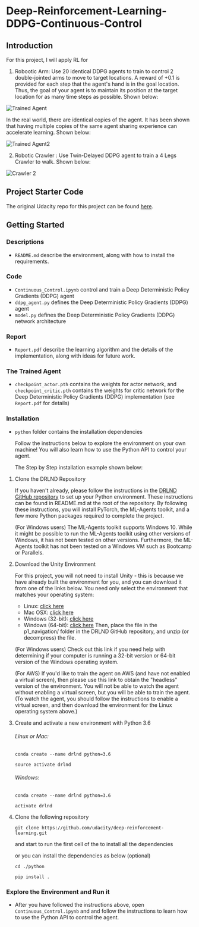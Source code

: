 # Deep-Reinforcement-Learning-DDPG-Continuous-Control

[//]: # (Image References)

[image1]: https://github.com/Unity-Technologies/ml-agents/blob/master/docs/images/reacher.png "Trained Agent"

[image2]: https://github.com/timwu64/Deep-Reinforcement-Learning-DDPG-Robotic-Arms-Continuous-Control/blob/master/images/image8.gif "Trained Agent2"

[image3]: https://github.com/timwu64/Deep-Reinforcement-Learning-Robotic-Continuous-Control/blob/master/images/crawler_2.png "Crawler 2"

## Introduction

For this project, I will apply RL for 
1. Robootic Arm: Use 20 identical DDPG agents to train to control 2 double-jointed arms to move to target locations. A reward of +0.1 is provided for each step that the agent's hand is in the goal location. Thus, the goal of your agent is to maintain its position at the target location for as many time steps as possible. Shown below:

![Trained Agent][image1]

In the real world, there are identical copies of the agent. It has been shown that having multiple copies of the same agent sharing experience can accelerate learning. Shown below:

![Trained Agent2][image2]

2. Robotic Crawler : Use Twin-Delayed DDPG agent to train a 4 Legs Crawler to walk. Shown below:

![Crawler 2][image3]

## Project Starter Code

The original Udacity repo for this project can be found [here](https://github.com/udacity/deep-reinforcement-learning/tree/master/p2_continuous-control).

## Getting Started
### Descriptions
- `README.md` describe the environment, along with how to install the requirements.

### Code
- `Continuous_Control.ipynb` control and train a Deep Deterministic Policy Gradients (DDPG) agent
- `ddpg_agent.py` defines the Deep Deterministic Policy Gradients (DDPG) agent
- `model.py` defines the Deep Deterministic Policy Gradients (DDPG) network architecture

### Report
- `Report.pdf` describe the learning algorithm and the details of the implementation, along with ideas for future work.

### The Trained Agent
- `checkpoint_actor.pth` contains the weights for actor network, and `checkpoint_critic.pth` contains the weights for critic network for the Deep Deterministic Policy Gradients (DDPG) implementation (see `Report.pdf` for details)

### Installation
- `python` folder contains the installation dependencies

  Follow the instructions below to explore the environment on your own machine! You will also learn how to use the Python API to control your agent.

  The Step by Step installation example shown below:

1. Clone the DRLND Repository

    If you haven't already, please follow the instructions in the [DRLND GitHub repository](https://github.com/udacity/deep-reinforcement-learning#dependencies) to set up your Python environment. These instructions can be found in README.md at the root of the repository. By following these instructions, you will install PyTorch, the ML-Agents toolkit, and a few more Python packages required to complete the project.

    (For Windows users) The ML-Agents toolkit supports Windows 10. While it might be possible to run the ML-Agents toolkit using other versions of Windows, it has not been tested on other versions. Furthermore, the ML-Agents toolkit has not been tested on a Windows VM such as Bootcamp or Parallels.

2. Download the Unity Environment

    For this project, you will not need to install Unity - this is because we have already built the environment for you, and you can download it from one of the links below. You need only select the environment that matches your operating system:

      - Linux: [click here](https://s3-us-west-1.amazonaws.com/udacity-drlnd/P1/Banana/Banana_Linux.zip)
      - Mac OSX: [click here](https://s3-us-west-1.amazonaws.com/udacity-drlnd/P1/Banana/Banana.app.zip)
      - Windows (32-bit): [click here](https://s3-us-west-1.amazonaws.com/udacity-drlnd/P1/Banana/Banana_Windows_x86.zip)
      - Windows (64-bit): [click here](https://s3-us-west-1.amazonaws.com/udacity-drlnd/P1/Banana/Banana_Windows_x86_64.zip)
      Then, place the file in the p1_navigation/ folder in the DRLND GitHub repository, and unzip (or decompress) the file.

    (For Windows users) Check out this link if you need help with determining if your computer is running a 32-bit version or 64-bit version of the Windows operating system.

    (For AWS) If you'd like to train the agent on AWS (and have not enabled a virtual screen), then please use this link to obtain the "headless" version of the environment. You will not be able to watch the agent without enabling a virtual screen, but you will be able to train the agent. (To watch the agent, you should follow the instructions to enable a virtual screen, and then download the environment for the Linux operating system above.)

3. Create and activate a new environment with Python 3.6
    
     ###### Linux or Mac:
     
      `conda create --name drlnd python=3.6`
      
      `source activate drlnd`

     ###### Windows:

      `conda create --name drlnd python=3.6`
      
      `activate drlnd`

4. Clone the following repository 

    `git clone https://github.com/udacity/deep-reinforcement-learning.git`

    and start to run the first cell of the  to install all the dependencies

    or you can install the dependencies as below (optional)
   
   `cd ./python`
   
   `pip install .`

### Explore the Environment and Run it
- After you have followed the instructions above, open `Continuous_Control.ipynb` and and follow the instructions to learn how to use the Python API to control the agent.


